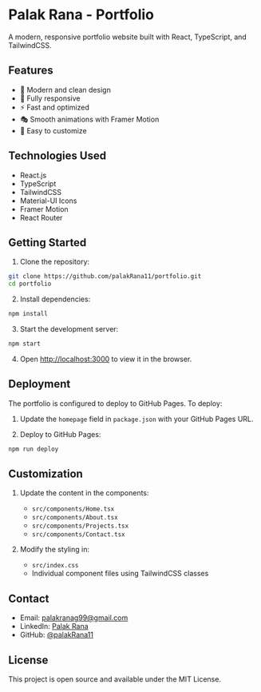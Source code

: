 # Palak Rana - Portfolio

A modern, responsive portfolio website built with React, TypeScript, and TailwindCSS.

## Features

- 🎨 Modern and clean design
- 📱 Fully responsive
- ⚡ Fast and optimized
- 🎭 Smooth animations with Framer Motion
- 🎯 Easy to customize

## Technologies Used

- React.js
- TypeScript
- TailwindCSS
- Material-UI Icons
- Framer Motion
- React Router

## Getting Started

1. Clone the repository:
```bash
git clone https://github.com/palakRana11/portfolio.git
cd portfolio
```

2. Install dependencies:
```bash
npm install
```

3. Start the development server:
```bash
npm start
```

4. Open [http://localhost:3000](http://localhost:3000) to view it in the browser.

## Deployment

The portfolio is configured to deploy to GitHub Pages. To deploy:

1. Update the `homepage` field in `package.json` with your GitHub Pages URL.

2. Deploy to GitHub Pages:
```bash
npm run deploy
```

## Customization

1. Update the content in the components:
   - `src/components/Home.tsx`
   - `src/components/About.tsx`
   - `src/components/Projects.tsx`
   - `src/components/Contact.tsx`

2. Modify the styling in:
   - `src/index.css`
   - Individual component files using TailwindCSS classes

## Contact

- Email: palakranag99@gmail.com
- LinkedIn: [Palak Rana](https://www.linkedin.com/in/palak-rana-6a2172334)
- GitHub: [@palakRana11](https://github.com/palakRana11)

## License

This project is open source and available under the MIT License.

